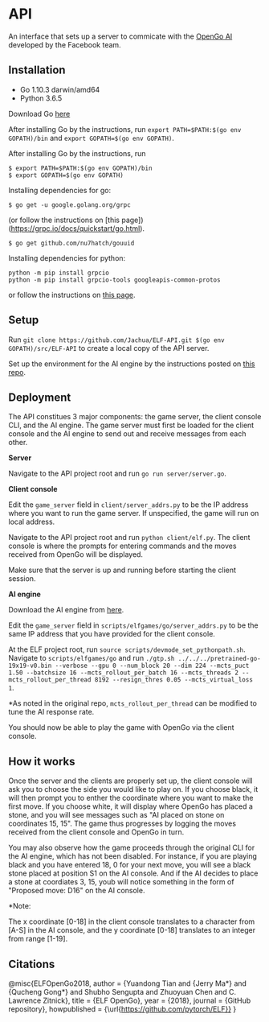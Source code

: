 # API
An interface that sets up a server to commicate with the [OpenGo AI](https://github.com/pytorch/ELF) developed by the Facebook team.

## **Installation**

* Go 1.10.3 darwin/amd64
* Python 3.6.5

Download Go [here](https://golang.org/dl/)

After installing Go by the instructions, run ```export PATH=$PATH:$(go env GOPATH)/bin``` and ```export GOPATH=$(go env GOPATH)```.

After installing Go by the instructions, run 
```
$ export PATH=$PATH:$(go env GOPATH)/bin
$ export GOPATH=$(go env GOPATH)
```

Installing dependencies for go:
```
$ go get -u google.golang.org/grpc 
```
(or follow the instructions on [this page])(https://grpc.io/docs/quickstart/go.html).
```
$ go get github.com/nu7hatch/gouuid
```

Installing dependencies for python:
```
python -m pip install grpcio
python -m pip install grpcio-tools googleapis-common-protos
```
or follow the instructions on [this page](https://grpc.io/docs/quickstart/python.html).


## **Setup**

Run ```git clone https://github.com/Jachua/ELF-API.git $(go env GOPATH)/src/ELF-API``` to create a local copy of the API server.

Set up the environment for the AI engine by the instructions posted on [this repo](https://github.com/Jachua/ELF).

## **Deployment**

The API constitues 3 major components: the game server, the client console CLI, and the AI engine.
The game server must first be loaded for the client console and the AI engine to send out and receive messages from each other. 

**Server**

Navigate to the API project root and run ```go run server/server.go```.

**Client console**


Edit the ```game_server``` field in ```client/server_addrs.py``` to be the IP address where you want to run the game server. If unspecified, the game will run on local address. 

Navigate to the API project root and run ```python client/elf.py```. The client console is where the prompts for entering commands and the moves received from OpenGo will be displayed. 

Make sure that the server is up and running before starting the client session. 

**AI engine**

Download the AI engine from [here](https://github.com/Jachua/ELF). 

Edit the ```game_server``` field in ```scripts/elfgames/go/server_addrs.py``` to be the same IP address that you have provided for the client console. 

At the ELF project root, run ```source scripts/devmode_set_pythonpath.sh```. Navigate to ```scripts/elfgames/go``` and run ```./gtp.sh ../../../pretrained-go-19x19-v0.bin --verbose --gpu 0 --num_block 20 --dim 224 --mcts_puct 1.50 --batchsize 16 --mcts_rollout_per_batch 16 --mcts_threads 2 --mcts_rollout_per_thread 8192 --resign_thres 0.05 --mcts_virtual_loss 1```. 

*As noted in the original repo, ```mcts_rollout_per_thread``` can be modified to tune the AI response rate. 

You should now be able to play the game with OpenGo via the client console. 

## **How it works**

Once the server and the clients are properly set up, the client console will ask you to choose the side you would like to play on. If you choose black, it will then prompt you to enther the coordinate where you want to make the first move. If you choose white, it will display where OpenGo has placed a stone, and you will see messages such as "AI placed on stone on coordinates 15, 15". The game thus progresses by logging the moves received from the client console and OpenGo in turn. 

You may also observe how the game proceeds through the original CLI for the AI engine, which has not been disabled. For instance, if you are playing black and you have entered 18, 0 for your next move, you will see a black stone placed at position S1 on the AI console. And if the AI decides to place a stone at coordiates 3, 15, youb will notice something in the form of "Proposed move: D16" on the AI console.

*Note:

The x coordinate [0-18] in the client console translates to a character from [A-S] in the AI console, and the y coordinate [0-18] translates to an integer from range [1-19].

## **Citations**
@misc{ELFOpenGo2018,
  author = {Yuandong Tian and {Jerry Ma*} and {Qucheng Gong*} and Shubho Sengupta and Zhuoyuan Chen and C. Lawrence Zitnick},
  title = {ELF OpenGo},
  year = {2018},
  journal = {GitHub repository},
  howpublished = {\url{https://github.com/pytorch/ELF}}
}
